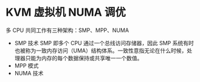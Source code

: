 # KVM 虚拟机 NUMA 调优
多 CPU 共同工作有三种架构：SMP、MPP、NUMA  
- SMP 技术
  SMP 即多个 CPU 通过一个总线访问存储器，因此 SMP 系统有时也被称为一致内存访问（UMA）结构体系。一致性意指无论在什么时候，处理器只能为内存的每个数据保持或共享唯一一个数值。
- MPP 模式
- NUMA 技术